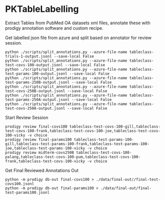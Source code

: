 # PKTableLabelling

Extract Tables from PubMed OA datasets xml files, annotate these with prodigy annotation software and custom recipe. 

Get labelled json file from azure and split based on annotator for review session.  
```
python ./scripts/split_annotations.py --azure-file-name tableclass-trials-1-output.jsonl --save-local False
python ./scripts/split_annotations.py --azure-file-name tableclass-test-covs-100-output.jsonl --save-local False
python ./scripts/split_annotations.py --azure-file-name tableclass-test-params-100-output.jsonl --save-local False
python ./scripts/split_annotations.py --azure-file-name tableclass-test-params-250B-output.jsonl --save-local False
python ./scripts/split_annotations.py --azure-file-name tableclass-test-covs-250B-output.jsonl --save-local False
python ./scripts/split_annotations.py --azure-file-name tableclass-test-params-250A-output.jsonl --save-local False
python ./scripts/split_annotations.py --azure-file-name tableclass-test-covs-250A-output.jsonl --save-local False
```
Start Review Session
``` 
prodigy review final-covs100 tableclass-test-covs-100-gill,tableclass-test-covs-100-frank,tableclass-test-covs-100-joe,tableclass-test-covs-100-vicky -v choice  
prodigy review final-params100 tableclass-test-params-100-gill,tableclass-test-params-100-frank,tableclass-test-params-100-joe,tableclass-test-params-100-vicky -v choice
prodigy review midterm-covs250B tableclass-test-covs-100-palang,tableclass-test-covs-100-pum,tableclass-test-covs-100-frank,tableclass-test-covs-100-vicky -v choice  
```
Get Final Reviewed Annotations Out
```
python -m prodigy db-out final-covs100 > ./data/final-out//final-test-covs100.jsonl
python -m prodigy db-out final-params100 > ./data/final-out/final-test-params100.jsonl
```

